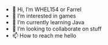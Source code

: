 - 👋 Hi, I’m WHEL154 or Farrel
- 👀 I’m interested in games
- 🌱 I’m currently learning Java
- 💞️ I’m looking to collaborate on stuff
- 📫 How to reach me hello

<!---
WHEL154/WHEL154 is a ✨ special ✨ repository because its `README.md` (this file) appears on your GitHub profile.
You can click the Preview link to take a look at your changes.
--->
